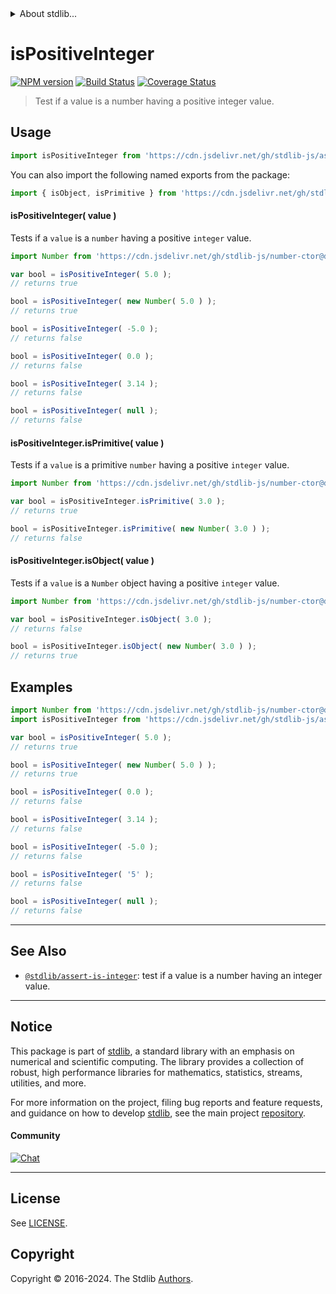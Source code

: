 <!--

@license Apache-2.0

Copyright (c) 2018 The Stdlib Authors.

Licensed under the Apache License, Version 2.0 (the "License");
you may not use this file except in compliance with the License.
You may obtain a copy of the License at

   http://www.apache.org/licenses/LICENSE-2.0

Unless required by applicable law or agreed to in writing, software
distributed under the License is distributed on an "AS IS" BASIS,
WITHOUT WARRANTIES OR CONDITIONS OF ANY KIND, either express or implied.
See the License for the specific language governing permissions and
limitations under the License.

-->


<details>
  <summary>
    About stdlib...
  </summary>
  <p>We believe in a future in which the web is a preferred environment for numerical computation. To help realize this future, we've built stdlib. stdlib is a standard library, with an emphasis on numerical and scientific computation, written in JavaScript (and C) for execution in browsers and in Node.js.</p>
  <p>The library is fully decomposable, being architected in such a way that you can swap out and mix and match APIs and functionality to cater to your exact preferences and use cases.</p>
  <p>When you use stdlib, you can be absolutely certain that you are using the most thorough, rigorous, well-written, studied, documented, tested, measured, and high-quality code out there.</p>
  <p>To join us in bringing numerical computing to the web, get started by checking us out on <a href="https://github.com/stdlib-js/stdlib">GitHub</a>, and please consider <a href="https://opencollective.com/stdlib">financially supporting stdlib</a>. We greatly appreciate your continued support!</p>
</details>

# isPositiveInteger

[![NPM version][npm-image]][npm-url] [![Build Status][test-image]][test-url] [![Coverage Status][coverage-image]][coverage-url] <!-- [![dependencies][dependencies-image]][dependencies-url] -->

> Test if a value is a number having a positive integer value.



<section class="usage">

## Usage

```javascript
import isPositiveInteger from 'https://cdn.jsdelivr.net/gh/stdlib-js/assert-is-positive-integer@v0.2.2-deno/mod.js';
```

You can also import the following named exports from the package:

```javascript
import { isObject, isPrimitive } from 'https://cdn.jsdelivr.net/gh/stdlib-js/assert-is-positive-integer@v0.2.2-deno/mod.js';
```

#### isPositiveInteger( value )

Tests if a `value` is a `number` having a positive `integer` value.

<!-- eslint-disable no-new-wrappers -->

```javascript
import Number from 'https://cdn.jsdelivr.net/gh/stdlib-js/number-ctor@deno/mod.js';

var bool = isPositiveInteger( 5.0 );
// returns true

bool = isPositiveInteger( new Number( 5.0 ) );
// returns true

bool = isPositiveInteger( -5.0 );
// returns false

bool = isPositiveInteger( 0.0 );
// returns false

bool = isPositiveInteger( 3.14 );
// returns false

bool = isPositiveInteger( null );
// returns false
```

#### isPositiveInteger.isPrimitive( value )

Tests if a `value` is a primitive `number` having a positive `integer` value.

<!-- eslint-disable no-new-wrappers -->

```javascript
import Number from 'https://cdn.jsdelivr.net/gh/stdlib-js/number-ctor@deno/mod.js';

var bool = isPositiveInteger.isPrimitive( 3.0 );
// returns true

bool = isPositiveInteger.isPrimitive( new Number( 3.0 ) );
// returns false
```

#### isPositiveInteger.isObject( value )

Tests if a `value` is a `Number` object having a positive `integer` value.

<!-- eslint-disable no-new-wrappers -->

```javascript
import Number from 'https://cdn.jsdelivr.net/gh/stdlib-js/number-ctor@deno/mod.js';

var bool = isPositiveInteger.isObject( 3.0 );
// returns false

bool = isPositiveInteger.isObject( new Number( 3.0 ) );
// returns true
```

</section>

<!-- /.usage -->

<section class="examples">

## Examples

<!-- eslint-disable no-new-wrappers -->

<!-- eslint no-undef: "error" -->

```javascript
import Number from 'https://cdn.jsdelivr.net/gh/stdlib-js/number-ctor@deno/mod.js';
import isPositiveInteger from 'https://cdn.jsdelivr.net/gh/stdlib-js/assert-is-positive-integer@v0.2.2-deno/mod.js';

var bool = isPositiveInteger( 5.0 );
// returns true

bool = isPositiveInteger( new Number( 5.0 ) );
// returns true

bool = isPositiveInteger( 0.0 );
// returns false

bool = isPositiveInteger( 3.14 );
// returns false

bool = isPositiveInteger( -5.0 );
// returns false

bool = isPositiveInteger( '5' );
// returns false

bool = isPositiveInteger( null );
// returns false
```

</section>

<!-- /.examples -->

<!-- Section for related `stdlib` packages. Do not manually edit this section, as it is automatically populated. -->

<section class="related">

* * *

## See Also

-   <span class="package-name">[`@stdlib/assert-is-integer`][@stdlib/assert/is-integer]</span><span class="delimiter">: </span><span class="description">test if a value is a number having an integer value.</span>

</section>

<!-- /.related -->

<!-- Section for all links. Make sure to keep an empty line after the `section` element and another before the `/section` close. -->


<section class="main-repo" >

* * *

## Notice

This package is part of [stdlib][stdlib], a standard library with an emphasis on numerical and scientific computing. The library provides a collection of robust, high performance libraries for mathematics, statistics, streams, utilities, and more.

For more information on the project, filing bug reports and feature requests, and guidance on how to develop [stdlib][stdlib], see the main project [repository][stdlib].

#### Community

[![Chat][chat-image]][chat-url]

---

## License

See [LICENSE][stdlib-license].


## Copyright

Copyright &copy; 2016-2024. The Stdlib [Authors][stdlib-authors].

</section>

<!-- /.stdlib -->

<!-- Section for all links. Make sure to keep an empty line after the `section` element and another before the `/section` close. -->

<section class="links">

[npm-image]: http://img.shields.io/npm/v/@stdlib/assert-is-positive-integer.svg
[npm-url]: https://npmjs.org/package/@stdlib/assert-is-positive-integer

[test-image]: https://github.com/stdlib-js/assert-is-positive-integer/actions/workflows/test.yml/badge.svg?branch=v0.2.2
[test-url]: https://github.com/stdlib-js/assert-is-positive-integer/actions/workflows/test.yml?query=branch:v0.2.2

[coverage-image]: https://img.shields.io/codecov/c/github/stdlib-js/assert-is-positive-integer/main.svg
[coverage-url]: https://codecov.io/github/stdlib-js/assert-is-positive-integer?branch=main

<!--

[dependencies-image]: https://img.shields.io/david/stdlib-js/assert-is-positive-integer.svg
[dependencies-url]: https://david-dm.org/stdlib-js/assert-is-positive-integer/main

-->

[chat-image]: https://img.shields.io/gitter/room/stdlib-js/stdlib.svg
[chat-url]: https://app.gitter.im/#/room/#stdlib-js_stdlib:gitter.im

[stdlib]: https://github.com/stdlib-js/stdlib

[stdlib-authors]: https://github.com/stdlib-js/stdlib/graphs/contributors

[umd]: https://github.com/umdjs/umd
[es-module]: https://developer.mozilla.org/en-US/docs/Web/JavaScript/Guide/Modules

[deno-url]: https://github.com/stdlib-js/assert-is-positive-integer/tree/deno
[deno-readme]: https://github.com/stdlib-js/assert-is-positive-integer/blob/deno/README.md
[umd-url]: https://github.com/stdlib-js/assert-is-positive-integer/tree/umd
[umd-readme]: https://github.com/stdlib-js/assert-is-positive-integer/blob/umd/README.md
[esm-url]: https://github.com/stdlib-js/assert-is-positive-integer/tree/esm
[esm-readme]: https://github.com/stdlib-js/assert-is-positive-integer/blob/esm/README.md
[branches-url]: https://github.com/stdlib-js/assert-is-positive-integer/blob/main/branches.md

[stdlib-license]: https://raw.githubusercontent.com/stdlib-js/assert-is-positive-integer/main/LICENSE

<!-- <related-links> -->

[@stdlib/assert/is-integer]: https://github.com/stdlib-js/assert-is-integer/tree/deno

<!-- </related-links> -->

</section>

<!-- /.links -->
